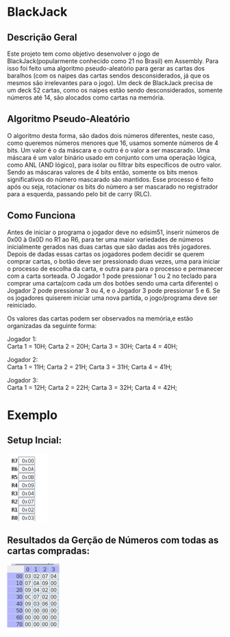 # BlackJack

## Descrição Geral

Este projeto tem como objetivo desenvolver o jogo de BlackJack(popularmente conhecido como 21 no Brasil) em Assembly. 
Para isso foi feito uma algoritmo pseudo-aleatório para gerar as cartas dos baralhos (com os naipes das cartas sendos 
desconsiderados, já que os mesmos são irrelevantes para o jogo). Um deck de BlackJack precisa de um deck 52 cartas, 
como os naipes estão sendo desconsiderados, somente números até 14, são alocados como cartas na memória.

## Algoritmo Pseudo-Aleatório

O algoritmo desta forma, são dados dois números diferentes, neste caso, como queremos números menores que 16,
usamos somente números de 4 bits. Um valor é o da máscara e o outro é o valor a ser mascarado. Uma máscara é 
um valor binário usado em conjunto com uma operação lógica, como ANL (AND lógico), para isolar ou filtrar bits 
específicos de outro valor. Sendo as máscaras valores de 4 bits então, somente os bits menos significativos do 
número mascarado são mantidos. Esse processo é feito após ou seja, rotacionar os bits do número a ser mascarado 
no registrador para a esquerda, passando pelo bit de carry (RLC).



## Como Funciona 

Antes de iniciar o programa o jogador deve no edsim51, inserir números de 0x00 à 0x0D no R1 ao R6, para ter uma 
maior variedades de números inicialmente gerados nas duas cartas que são dadas aos três jogadores. Depois de dadas 
essas cartas os jogadores podem decidir se querem comprar cartas, o botão deve ser pressionado duas vezes, uma para 
iniciar o processo de escolha da carta, e outra para para o processo e permanecer com a carta sorteada. O Jogador 1 
pode pressionar 1 ou 2 no teclado para comprar uma carta(com cada um dos botões sendo uma carta diferente) o Jogador 
2 pode pressionar 3 ou 4, e o Jogador 3 pode pressionar 5 e 6. Se os jogadores quiserem iniciar uma nova partida, 
o jogo/programa deve ser reiniciado.


Os valores das cartas podem ser observados na memória,e estão organizadas da seguinte forma:

Jogador 1:   
Carta 1 = 10H;
Carta 2 = 20H;
Carta 3 = 30H;
Carta 4 = 40H;

Jogador 2:   
Carta 1 = 11H;
Carta 2 = 21H;
Carta 3 = 31H;
Carta 4 = 41H;

Jogador 3:   
Carta 1 = 12H;
Carta 2 = 22H;
Carta 3 = 32H;
Carta 4 = 42H;

# Exemplo

## Setup Incial:
![Setup Incial](Setup.png)

## Resultados da Gerção de Números com todas as cartas compradas:
![Resultados](Resultados.png)
